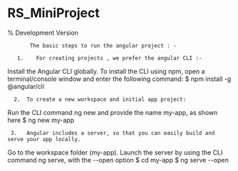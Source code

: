 # RS_MiniProject
% Development Version 


           The basic steps to run the angular project : -

       1.    For creating projects , we prefer the angular CLI :-
Install the Angular CLI globally.
To install the CLI using npm, open a terminal/console window and enter the following command:
$ npm install -g @angular/cli

      2.  To create a new workspace and initial app project:
Run the CLI command ng new and provide the name my-app, as shown here
$ ng new my-app  


     3.   Angular includes a server, so that you can easily build and serve your app locally.
Go to the workspace folder (my-app).
Launch the server by using the CLI command ng serve, with the --open option
    $ cd my-app
$ ng serve --open


     


